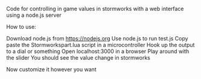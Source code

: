 Code for controlling in game values in stormworks with a web interface using a node.js server

How to use:

Download node.js from https://nodejs.org
Use node.js to run test.js
Copy paste the Stormworkspart.lua script in a microcontroller
Hook up the output to a dial or something
Open localhost:3000 in a browser
Play around with the slider
You should see the value change in stormworks

Now customize it however you want
